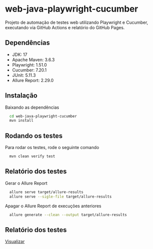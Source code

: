 # web-java-playwright-cucumber

Projeto de automação de testes web utilizando Playwright e Cucumber, executando via GitHub Actions e relatório do GitHub Pages.

## Dependências
- JDK: 17
- Apache Maven: 3.6.3
- Playwright: 1.51.0
- Cucumber: 7.20.1
- JUnit: 5.11.3
- Allure Report: 2.29.0

## Instalação
Baixando as dependências

```bash
  cd web-java-playwright-cucumber
  mvn install
```

## Rodando os testes
Para rodar os testes, rode o seguinte comando

```bash
  mvn clean verify test
```

## Relatório dos testes
Gerar o Allure Report

```bash
  allure serve target/allure-results
  allure serve --sigle-file target/allure-results
```

Apagar o Allure Report de execuções anteriores

```bash
  allure generate --clean --output target/allure-results
```

## Relatório dos testes
[Visualizar](https://cremope.github.io/web-java-playwright-cucumber/)
